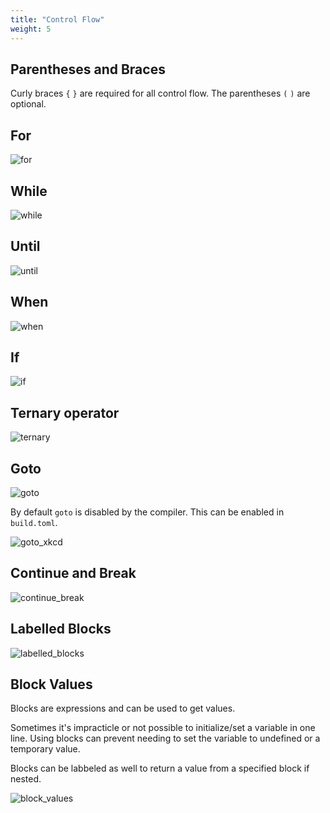 ```yaml
---
title: "Control Flow"
weight: 5
---
```


## Parentheses and Braces

Curly braces `{` `}` are required for all control flow. The parentheses `(` `)` are optional.

## For

![for](/images/for.svg)

## While

![while](/images/while.svg)

## Until

![until](/images/until.svg)

## When

![when](/images/when.svg)

## If

![if](/images/if.svg)

## Ternary operator

![ternary](/images/ternary.svg)

## Goto

![goto](/images/goto.svg)

By default `goto` is disabled by the compiler. This can be enabled in `build.toml`.

![goto_xkcd](/images/goto.png)

## Continue and Break

![continue_break](/images/continue_break.svg)

## Labelled Blocks

![labelled_blocks](/images/labelled_blocks.svg)

## Block Values

Blocks are expressions and can be used to get values.

Sometimes it's impracticle or not possible to initialize/set a variable in one line. Using blocks can prevent needing to set the variable to undefined or a temporary value.

Blocks can be labbeled as well to return a value from a specified block if nested.

![block_values](/images/block_values.svg)
